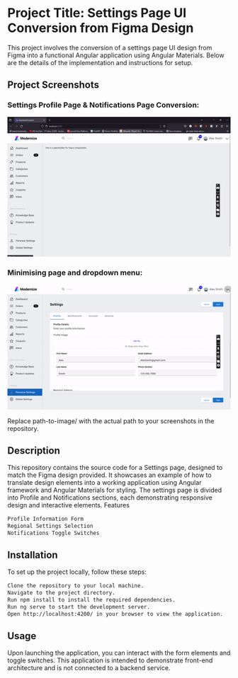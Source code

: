 # Project Title: Settings Page UI Conversion from Figma Design

This project involves the conversion of a settings page UI design from Figma into a functional Angular application using Angular Materials. Below are the details of the implementation and instructions for setup.

## Project Screenshots


### Settings Profile Page & Notifications Page Conversion:<br />
![demo of settings page](https://github.com/Timon-L/greenbaseDemo/blob/main/settings_page.gif)

### Minimising page and dropdown menu:<br />
![demo of minimising page and dropdown menu](https://github.com/Timon-L/greenbaseDemo/blob/main/responsive.gif)


Replace path-to-image/ with the actual path to your screenshots in the repository.

## Description

This repository contains the source code for a Settings page, designed to match the Figma design provided. It showcases an example of how to translate design elements into a working application using Angular framework and Angular Materials for styling. The settings page is divided into Profile and Notifications sections, each demonstrating responsive design and interactive elements.
Features

    Profile Information Form
    Regional Settings Selection
    Notifications Toggle Switches

## Installation

To set up the project locally, follow these steps:

    Clone the repository to your local machine.
    Navigate to the project directory.
    Run npm install to install the required dependencies.
    Run ng serve to start the development server.
    Open http://localhost:4200/ in your browser to view the application.

## Usage

Upon launching the application, you can interact with the form elements and toggle switches. This application is intended to demonstrate front-end architecture and is not connected to a backend service.
